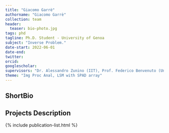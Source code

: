 ```yaml
---
title: "Giacomo Garrè"
authorname: "Giacomo Garrè"
collection: team
header:
  teaser: bio-photo.jpg
tags: phd
tagline: Ph.D. Student - University of Genoa 
subject: "Inverse Problem."
date-start: 2022-06-01
date-end: 
twitter: 
orcid: 
googlescholar: 
supervisors: "Dr. Alessandro Zunino (IIT), Prof. Federico Benvenuto (Unige) and Dr. Giuseppe Vicidomini"
theme: "Img Proc Anal, LSM with SPAD array"
---
```


<h2>ShortBio</h2>
<!--- Text --->

<h2>Projects Description</h2>
<!--- Text --->

<!---{% include author-research-themes.html %}--->
<!---{% include team-member-collaborators.html %}--->
{% include publication-list.html %}

